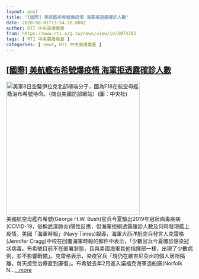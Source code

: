 ```yaml
---
layout: post
title: "[國際] 美航艦布希號爆疫情 海軍拒透露確診人數"
date: 2020-08-01T13:54:20.000Z
author: RTI 中央廣播電臺
from: https://www.rti.org.tw/news/view/id/2074393
tags: [ RTI 中央廣播電臺 ]
categories: [ news, RTI 中央廣播電臺 ]
---
```

<!--1596290060000-->
[[國際] 美航艦布希號爆疫情 海軍拒透露確診人數](https://www.rti.org.tw/news/view/id/2074393)
------

<div>
<img src="https://static.rti.org.tw/assets/thumbnails/2014/08/09/20140809000002M.jpg" width="360" alt="美軍8日空襲伊拉克北部極端分子，圖為F18在航空母艦喬治布希號待命。（摘自美國防部網站）(圖：中央社)" title="美軍8日空襲伊拉克北部極端分子，圖為F18在航空母艦喬治布希號待命。（摘自美國防部網站）(圖：中央社)"><br>美國航空母艦布希號(George H.W. Bush)官兵今夏驗出2019年冠狀病毒疾病(COVID-19，俗稱武漢肺炎)陽性反應，但海軍拒絕透露確診人數及何時發現艦上疫情。美國「海軍時報」(Navy Times)報導，海軍大西洋航空兵發言人克雷格(Jennifer Cragg)中校在回覆海軍時報的郵件中表示，「少數官兵今夏確診感染冠狀病毒，布希號目前不在部署狀態，且與美國海軍其他指揮部一樣，出現了少數病例，並不影響戰備」。克雷格表示，染疫官兵「現仍在維吉尼亞州的個人居所隔離，每天接受治療直到康復」。布希號去年2月進入諾福克海軍造船廠(Norfolk N...<a target="_blank" href="https://www.rti.org.tw/news/view/id/2074393">...more</a>
</div>
